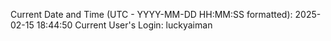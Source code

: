 Current Date and Time (UTC - YYYY-MM-DD HH:MM:SS formatted): 2025-02-15 18:44:50
Current User's Login: luckyaiman
